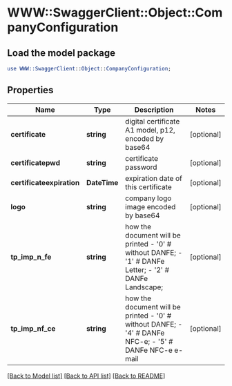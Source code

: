 # WWW::SwaggerClient::Object::CompanyConfiguration

## Load the model package
```perl
use WWW::SwaggerClient::Object::CompanyConfiguration;
```

## Properties
Name | Type | Description | Notes
------------ | ------------- | ------------- | -------------
**certificate** | **string** | digital certificate A1 model, p12, encoded by base64 | [optional] 
**certificatepwd** | **string** | certificate password | [optional] 
**certificateexpiration** | **DateTime** | expiration date of this certificate | [optional] 
**logo** | **string** | company logo image encoded by base64 | [optional] 
**tp_imp_n_fe** | **string** | how the document will be printed - &#39;0&#39; # without DANFE; - &#39;1&#39; # DANFe Letter; - &#39;2&#39; # DANFe Landscape;  | [optional] 
**tp_imp_nf_ce** | **string** | how the document will be printed - &#39;0&#39; # without DANFE; - &#39;4&#39; # DANFe NFC-e; - &#39;5&#39; # DANFe NFC-e e-mail  | [optional] 

[[Back to Model list]](../README.md#documentation-for-models) [[Back to API list]](../README.md#documentation-for-api-endpoints) [[Back to README]](../README.md)



